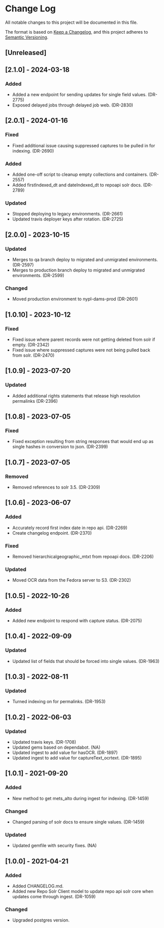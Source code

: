 # Change Log
All notable changes to this project will be documented in this file.

The format is based on [Keep a Changelog](https://keepachangelog.com/en/1.0.0/),
and this project adheres to [Semantic Versioning](https://semver.org/spec/v2.0.0.html).

## [Unreleased]

## [2.1.0] - 2024-03-18

### Added
- Added a new endpoint for sending updates for single field values. (DR-2775)
- Exposed delayed jobs through delayed job web. (DR-2830)

## [2.0.1] - 2024-01-16

### Fixed
- Fixed additional issue causing suppressed captures to be pulled in for indexing. (DR-2690)

### Added
- Added one-off script to cleanup empty collections and containers. (DR-2557)
- Added firstIndexed_dt and dateIndexed_dt to repoapi solr docs. (DR-2789)

### Updated
- Stopped deploying to legacy environments. (DR-2661)
- Updated travis deployer keys after rotation. (DR-2725)

## [2.0.0] - 2023-10-15

### Updated
- Merges to qa branch deploy to migrated and unmigrated environments. (DR-2597)
- Merges to production branch deploy to migrated and unmigrated environments. (DR-2599)

### Changed
- Moved production environment to nypl-dams-prod (DR-2601)

## [1.0.10] - 2023-10-12

### Fixed
- Fixed issue where parent records were not getting deleted from solr if empty. (DR-2342)
- Fixed issue where suppressed captures were not being pulled back from solr. (DR-2470)

## [1.0.9] - 2023-07-20

### Updated
- Added additional rights statements that release high resolution permalinks (DR-2396)

## [1.0.8] - 2023-07-05

### Fixed
- Fixed exception resulting from string responses that would end up as single hashes in conversion to json. (DR-2399)

## [1.0.7] - 2023-07-05

### Removed
- Removed references to solr 3.5. (DR-2309)

## [1.0.6] - 2023-06-07

### Added
- Accurately record first index date in repo api. (DR-2269)
- Create changelog endpoint. (DR-2370)

### Fixed
- Removed hierarchicalgeographic_mtxt from repoapi docs. (DR-2206)

### Updated
- Moved OCR data from the Fedora server to S3. (DR-2302)

## [1.0.5] - 2022-10-26

### Added
- Added new endpoint to respond with capture status. (DR-2075)

## [1.0.4] - 2022-09-09

### Updated
- Updated list of fields that should be forced into single values. (DR-1963)

## [1.0.3] - 2022-08-11

### Updated
- Turned indexing on for permalinks. (DR-1953)

## [1.0.2] - 2022-06-03

### Updated
- Updated travis keys. (DR-1708)
- Updated gems based on dependabot. (NA)
- Updated ingest to add value for hasOCR. (DR-1897)
- Updated ingest to add value for captureText_ocrtext. (DR-1895)

## [1.0.1] - 2021-09-20

### Added
- New method to get mets_alto during ingest for indexing. (DR-1459)

### Changed
- Changed parsing of solr docs to ensure single values. (DR-1459)

### Updated
- Updated gemfile with security fixes. (NA)

## [1.0.0] - 2021-04-21

### Added
- Added CHANGELOG.md. 
- Added new Repo Solr Client model to update repo api solr core when updates come through ingest. (DR-1059)

### Changed
- Upgraded postgres version. 
